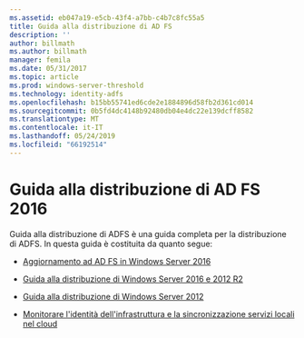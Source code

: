 ```yaml
---
ms.assetid: eb047a19-e5cb-43f4-a7bb-c4b7c8fc55a5
title: Guida alla distribuzione di AD FS
description: ''
author: billmath
ms.author: billmath
manager: femila
ms.date: 05/31/2017
ms.topic: article
ms.prod: windows-server-threshold
ms.technology: identity-adfs
ms.openlocfilehash: b15bb55741ed6cde2e1884896d58fb2d361cd014
ms.sourcegitcommit: 0b5fd4dc4148b92480db04e4dc22e139dcff8582
ms.translationtype: MT
ms.contentlocale: it-IT
ms.lasthandoff: 05/24/2019
ms.locfileid: "66192514"
---
```

# <a name="ad-fs-2016-deployment-guide"></a>Guida alla distribuzione di AD FS 2016


Guida alla distribuzione di ADFS è una guida completa per la distribuzione di ADFS.  In questa guida è costituita da quanto segue:

  
* [Aggiornamento ad AD FS in Windows Server 2016](Upgrading-to-AD-FS-in-Windows-Server-2016.md)  

* [Guida alla distribuzione di Windows Server 2016 e 2012 R2](Windows-Server-2012-R2-AD-FS-Deployment-Guide.md)

* [Guida alla distribuzione di Windows Server 2012](Windows-Server-2012-AD-FS-Deployment-Guide.md)

* [Monitorare l'identità dell'infrastruttura e la sincronizzazione servizi locali nel cloud](https://azure.microsoft.com/documentation/articles/active-directory-aadconnect-health)
  
